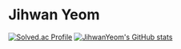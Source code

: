 # Jihwan Yeom

[![Solved.ac Profile](http://mazassumnida.wtf/api/v2/generate_badge?boj=chlloriine)](https://solved.ac/chlloriine/)
[![JihwanYeom's GitHub stats](https://github-readme-stats.vercel.app/api?username=JihwanYeom)](https://github.com/anuraghazra/github-readme-stats)
